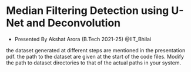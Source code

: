 # Median Filtering Detection using U-Net and Deconvolution
- Presented By Akshat Arora (B.Tech 2021-25) @IIT_Bhilai


the dataset generated at different steps are mentioned in the presentation pdf. the path to the dataset are given at the start of the code files. Modify the path to dataset directories to that of the actual paths in your system.



